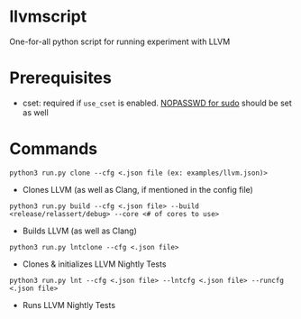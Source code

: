 # llvmscript

One-for-all python script for running experiment with LLVM 


# Prerequisites

- cset: required if `use_cset` is enabled. [NOPASSWD for sudo](https://askubuntu.com/questions/147241/execute-sudo-without-password) should be set as well

# Commands

`python3 run.py clone --cfg <.json file (ex: examples/llvm.json)>`

- Clones LLVM (as well as Clang, if mentioned in the config file)


`python3 run.py build --cfg <.json file> --build <release/relassert/debug> --core <# of cores to use>`

- Builds LLVM (as well as Clang)


`python3 run.py lntclone --cfg <.json file>`

- Clones & initializes LLVM Nightly Tests


`python3 run.py lnt --cfg <.json file> --lntcfg <.json file> --runcfg <.json file>`

- Runs LLVM Nightly Tests
